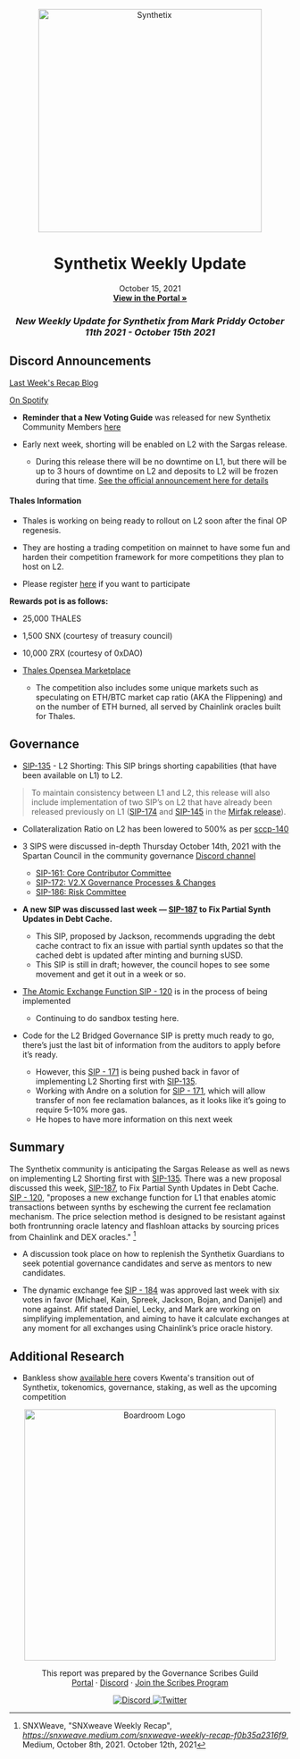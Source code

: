 
<p align="center">
  <a href="http://app.boardroom.info/BanklessDAO">
    <img src="https://miro.medium.com/max/1400/1*V3K-Uu2va_r9p7O2p_FzMw.png" alt="Synthetix" width="400" />
  </a>
  <h1 align="center">Synthetix Weekly Update</h1>
  <p align="center">
    October 15, 2021
  <br />
  <a href="http://app.boardroom.info/BanklessDAO"><strong>View in the Portal »</strong></a>
  <br />
  </p>
</p>

### <p align="center"> *New Weekly Update for Synthetix from Mark Priddy October 11th 2021 - October 15th 2021*

## Discord Announcements
	
[Last Week's Recap Blog](https://snxweave.medium.com/snxweave-weekly-recap-f0b35a2316f9)

[On Spotify](https://open.spotify.com/episode/44F2wrMzTaJf1OdYJjdW88)

- **Reminder that a New Voting Guide** was released for new Synthetix Community Members [here](https://medium.com/@akng105/a-guide-to-synthetix-voting-for-new-community-members-fa57d929b2ce)


- Early next week, shorting will be enabled on L2 with the Sargas release. 
  - During this release there will be no downtime on L1, but there will be up to 3 hours of downtime on L2 and deposits to L2 will be frozen during that time. [See the official announcement here for details](https://blog.synthetix.io/the-sargas-release/)

#### Thales Information
	
	
- Thales is working on being ready to rollout on L2 soon after the final OP regenesis.
	
- They are hosting a trading competition on mainnet to have some fun and harden their competition framework for more competitions they plan to host on L2.
	
- Please register [here](https://thales.market/markets/leaderboard) if you want to participate


**Rewards pot is as follows:**

- 25,000 THALES
- 1,500 SNX (courtesy of treasury council)
- 10,000 ZRX (courtesy of 0xDAO)

- [Thales Opensea Marketplace](https://opensea.io/collection/thales-market)

  - The competition also includes some unique markets such as speculating on ETH/BTC market cap ratio (AKA the Flippening) and on the number of ETH burned, all served by Chainlink oracles built for Thales.



## Governance

- [SIP-135](https://sips.synthetix.io/sips/sip-135/) - L2 Shorting: This SIP brings shorting capabilities (that have been available on L1) to L2.

>To maintain consistency between L1 and L2, this release will also include implementation of two SIP’s on L2 that have already been released previously on L1 ([SIP-174](https://sips.synthetix.io/sips/sip-174/) and [SIP-145](https://sips.synthetix.io/sips/sip-145/) in the [Mirfak release](https://blog.synthetix.io/the-mirfak-release/)).

- Collateralization Ratio on L2 has been lowered to 500% as per [sccp-140](
https://sips.synthetix.io/sccp/sccp-140/)

- 3 SIPS were discussed in-depth Thursday October 14th, 2021 with the Spartan Council in the community governance [Discord channel](https://t.co/MoZraZDBZF?amp=1)
  - [SIP-161: Core Contributor Committee](https://sips.synthetix.io/sips/sip-161/)
  - [SIP-172: V2.X Governance Processes & Changes](https://sips.synthetix.io/sips/sip-172/)
  - [SIP-186: Risk Committee](https://sips.synthetix.io/sips/sip-186/)

- **A new SIP was discussed last week — [SIP-187](https://sips.synthetix.io/sips/sip-187/) to Fix Partial Synth Updates in Debt Cache.**
  - This SIP, proposed by Jackson, recommends upgrading the debt cache contract to fix an issue with partial synth updates so that the cached debt is updated after minting and burning sUSD. 
  - This SIP is still in draft; however, the council hopes to see some movement and get it out in a week or so.

- [The Atomic Exchange Function SIP - 120](https://sips.synthetix.io/sips/sip-120/) is in the process of being implemented
  - Continuing to do sandbox testing here.
	
- Code for the L2 Bridged Governance SIP is pretty much ready to go, there’s just the last bit of information from the auditors to apply before it’s ready. 
  - However, this [SIP - 171](https://sips.synthetix.io/sips/sip-171/) is being pushed back in favor of implementing L2 Shorting first with [SIP-135](https://sips.synthetix.io/sips/sip-135/). 
  - Working with Andre on a solution for [SIP - 171](https://sips.synthetix.io/sips/sip-171/), which will allow transfer of non fee reclamation balances, as it looks like it’s going to require 5–10% more gas. 
  - He hopes to have more information on this next week



## Summary

The Synthetix community is anticipating the Sargas Release as well as news on implementing L2 Shorting first with [SIP-135](https://sips.synthetix.io/sips/sip-135/). There was a new proposal discussed this week, [SIP-187](https://sips.synthetix.io/sips/sip-187/), to Fix Partial Synth Updates in Debt Cache. [SIP - 120](https://sips.synthetix.io/sips/sip-120/), "proposes a new exchange function for L1 that enables atomic transactions between synths by eschewing the current fee reclamation mechanism. The price selection method is designed to be resistant against both frontrunning oracle latency and flashloan attacks by sourcing prices from Chainlink and DEX oracles." [^1]
	
[^1]: SNXWeave, "SNXweave Weekly Recap", *https://snxweave.medium.com/snxweave-weekly-recap-f0b35a2316f9*, Medium, October 8th, 2021. October 12th, 2021
	
- A discussion took place on how to replenish the Synthetix Guardians to seek potential governance candidates and serve as mentors to new candidates.

- The dynamic exchange fee [SIP - 184](https://sips.synthetix.io/sips/sip-184/) was approved last week with six votes in favor (Michael, Kain, Spreek, Jackson, Bojan, and Danijel) and none against. Afif stated Daniel, Lecky, and Mark are working on simplifying implementation, and aiming to have it calculate exchanges at any moment for all exchanges using Chainlink’s price oracle history.


## Additional Research

- Bankless show [available here](https://www.youtube.com/watch?v=zb68Vl7cE_M) covers Kwenta's transition out of Synthetix, tokenomics, governance, staking, as well as the upcoming competition



<p align="center">
  <a href="http://app.boardroom.info/">
    <img src="https://i.ibb.co/PFcchnQ/boardroom.png" alt="Boardroom Logo" width="450" />
  </a>
</p>

<p align="center">
	This report was prepared by the Governance Scribes Guild
  <br />
  <a href="http://boardroom.info/">Portal</a>
  ·
  <a href="https://discord.com/invite/tgrTFg9">Discord</a>
  ·
  <a href="https://boardroom.mirror.xyz/JHrN8nVy_J4C7Xzj37zoyPANg0ZnNszhWy9YOZHC0lM">Join the Scribes Program</a>
</p>

<p align="center">
  <a href="https://discord.gg/CEZ8WfuK8s">
    <img src="https://img.shields.io/badge/Discord-Join-7289da?style=for-the-badge&logo=discord&logoColor=white" alt="Discord" />
  </a>
  <a href="https://twitter.com/boardroom_info">
    <img src="https://img.shields.io/badge/Twitter-Follow-1da1f2?style=for-the-badge&logo=twitter&logoColor=white" alt="Twitter" />
  </a>
</p>





